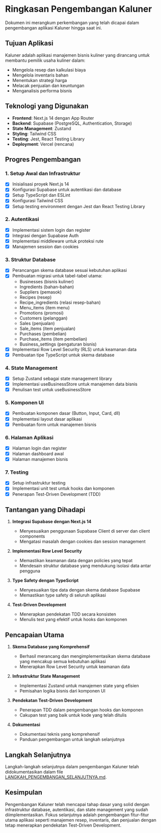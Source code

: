 # Ringkasan Pengembangan Kaluner

Dokumen ini merangkum perkembangan yang telah dicapai dalam pengembangan aplikasi Kaluner hingga saat ini.

## Tujuan Aplikasi

Kaluner adalah aplikasi manajemen bisnis kuliner yang dirancang untuk membantu pemilik usaha kuliner dalam:
- Mengelola resep dan kalkulasi biaya
- Mengelola inventaris bahan
- Menentukan strategi harga
- Melacak penjualan dan keuntungan
- Menganalisis performa bisnis

## Teknologi yang Digunakan

- **Frontend**: Next.js 14 dengan App Router
- **Backend**: Supabase (PostgreSQL, Authentication, Storage)
- **State Management**: Zustand
- **Styling**: Tailwind CSS
- **Testing**: Jest, React Testing Library
- **Deployment**: Vercel (rencana)

## Progres Pengembangan

### 1. Setup Awal dan Infrastruktur

- [x] Inisialisasi proyek Next.js 14
- [x] Konfigurasi Supabase untuk autentikasi dan database
- [x] Setup TypeScript dan ESLint
- [x] Konfigurasi Tailwind CSS
- [x] Setup testing environment dengan Jest dan React Testing Library

### 2. Autentikasi

- [x] Implementasi sistem login dan register
- [x] Integrasi dengan Supabase Auth
- [x] Implementasi middleware untuk proteksi rute
- [x] Manajemen session dan cookies

### 3. Struktur Database

- [x] Perancangan skema database sesuai kebutuhan aplikasi
- [x] Pembuatan migrasi untuk tabel-tabel utama:
  - Businesses (bisnis kuliner)
  - Ingredients (bahan-bahan)
  - Suppliers (pemasok)
  - Recipes (resep)
  - Recipe_ingredients (relasi resep-bahan)
  - Menu_items (item menu)
  - Promotions (promosi)
  - Customers (pelanggan)
  - Sales (penjualan)
  - Sale_items (item penjualan)
  - Purchases (pembelian)
  - Purchase_items (item pembelian)
  - Business_settings (pengaturan bisnis)
- [x] Implementasi Row Level Security (RLS) untuk keamanan data
- [x] Pembuatan tipe TypeScript untuk skema database

### 4. State Management

- [x] Setup Zustand sebagai state management library
- [x] Implementasi useBusinessStore untuk manajemen data bisnis
- [x] Penulisan test untuk useBusinessStore

### 5. Komponen UI

- [x] Pembuatan komponen dasar (Button, Input, Card, dll)
- [x] Implementasi layout dasar aplikasi
- [x] Pembuatan form untuk manajemen bisnis

### 6. Halaman Aplikasi

- [x] Halaman login dan register
- [x] Halaman dashboard awal
- [x] Halaman manajemen bisnis

### 7. Testing

- [x] Setup infrastruktur testing
- [x] Implementasi unit test untuk hooks dan komponen
- [x] Penerapan Test-Driven Development (TDD)

## Tantangan yang Dihadapi

1. **Integrasi Supabase dengan Next.js 14**
   - Menyesuaikan penggunaan Supabase Client di server dan client components
   - Mengatasi masalah dengan cookies dan session management

2. **Implementasi Row Level Security**
   - Memastikan keamanan data dengan policies yang tepat
   - Mendesain struktur database yang mendukung isolasi data antar pengguna

3. **Type Safety dengan TypeScript**
   - Menyesuaikan tipe data dengan skema database Supabase
   - Memastikan type safety di seluruh aplikasi

4. **Test-Driven Development**
   - Menerapkan pendekatan TDD secara konsisten
   - Menulis test yang efektif untuk hooks dan komponen

## Pencapaian Utama

1. **Skema Database yang Komprehensif**
   - Berhasil merancang dan mengimplementasikan skema database yang mencakup semua kebutuhan aplikasi
   - Menerapkan Row Level Security untuk keamanan data

2. **Infrastruktur State Management**
   - Implementasi Zustand untuk manajemen state yang efisien
   - Pemisahan logika bisnis dari komponen UI

3. **Pendekatan Test-Driven Development**
   - Penerapan TDD dalam pengembangan hooks dan komponen
   - Cakupan test yang baik untuk kode yang telah ditulis

4. **Dokumentasi**
   - Dokumentasi teknis yang komprehensif
   - Panduan pengembangan untuk langkah selanjutnya

## Langkah Selanjutnya

Langkah-langkah selanjutnya dalam pengembangan Kaluner telah didokumentasikan dalam file [LANGKAH_PENGEMBANGAN_SELANJUTNYA.md](./LANGKAH_PENGEMBANGAN_SELANJUTNYA.md).

## Kesimpulan

Pengembangan Kaluner telah mencapai tahap dasar yang solid dengan infrastruktur database, autentikasi, dan state management yang sudah diimplementasikan. Fokus selanjutnya adalah pengembangan fitur-fitur utama aplikasi seperti manajemen resep, inventaris, dan penjualan dengan tetap menerapkan pendekatan Test-Driven Development.
